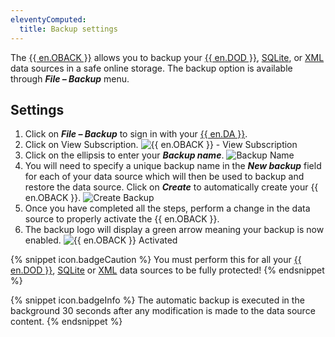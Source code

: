 ```yaml
---
eleventyComputed:
  title: Backup settings
---
```

The [{{ en.OBACK }}](/cloud/getting-started/devolutions-cloud-services/) allows you to backup your [{{ en.DOD }}](/rdm/windows/data-sources/data-sources-types/online-drive/), [SQLite](/rdm/windows/data-sources/data-sources-types/sqlite/), or [XML](/rdm/windows/data-sources/data-sources-types/xml/) data sources in a safe online storage. The backup option is available through ***File – Backup*** menu.

## Settings

1. Click on ***File – Backup*** to sign in with your [{{ en.DA }}](/cloud/getting-started/devolutions-cloud-services/).
1. Click on View Subscription.
![{{ en.OBACK }} - View Subscription](https://cdnweb.devolutions.net/docs/docs_en_rdm_windows_clip10074.png)
1. Click on the ellipsis to enter your ***Backup name***.
![Backup Name](https://cdnweb.devolutions.net/docs/docs_en_rdm_windows_clip10729.png)
1. You will need to specify a unique backup name in the ***New backup*** field for each of your data source which will then be used to backup and restore the data source. Click on ***Create*** to automatically create your {{ en.OBACK }}.
![Create Backup](https://cdnweb.devolutions.net/docs/docs_en_rdm_windows_clip10730.png)
1. Once you have completed all the steps, perform a change in the data source to properly activate the {{ en.OBACK }}.
1. The backup logo will display a green arrow meaning your backup is now enabled.
![{{ en.OBACK }} Activated](https://cdnweb.devolutions.net/docs/docs_en_rdm_windows_clip10075.png)

{% snippet icon.badgeCaution %}
You must perform this for all your [{{ en.DOD }}](/rdm/windows/data-sources/data-sources-types/online-drive/), [SQLite](/rdm/windows/data-sources/data-sources-types/sqlite/) or [XML](/rdm/windows/data-sources/data-sources-types/xml/) data sources to be fully protected!
{% endsnippet %}

{% snippet icon.badgeInfo %}
The automatic backup is executed in the background 30 seconds after any modification is made to the data source content.
{% endsnippet %}
